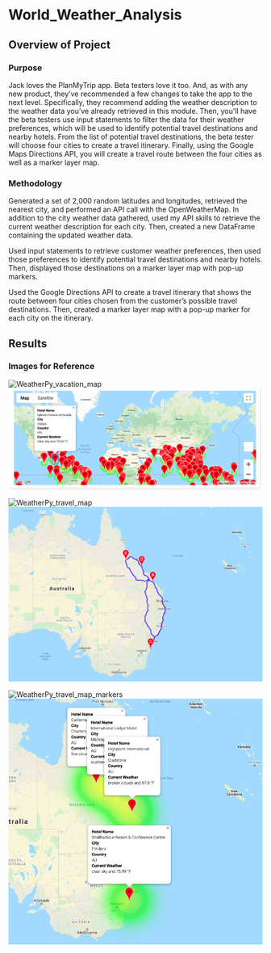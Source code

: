 # World_Weather_Analysis

## Overview of Project

### Purpose
Jack loves the PlanMyTrip app. Beta testers love it too. And, as with any new product, they’ve recommended a few changes to take the app to the next level. Specifically, they recommend adding the weather description to the weather data you’ve already retrieved in this module. Then, you'll have the beta testers use input statements to filter the data for their weather preferences, which will be used to identify potential travel destinations and nearby hotels. From the list of potential travel destinations, the beta tester will choose four cities to create a travel itinerary. Finally, using the Google Maps Directions API, you will create a travel route between the four cities as well as a marker layer map.

### Methodology

Generated a set of 2,000 random latitudes and longitudes, retrieved the nearest city, and performed an API call with the OpenWeatherMap. In addition to the city weather data gathered, used my API skills to retrieve the current weather description for each city. Then, created a new DataFrame containing the updated weather data.

Used input statements to retrieve customer weather preferences, then used those preferences to identify potential travel destinations and nearby hotels. Then, displayed those destinations on a marker layer map with pop-up markers.

Used the Google Directions API to create a travel itinerary that shows the route between four cities chosen from the customer’s possible travel destinations. Then, created a marker layer map with a pop-up marker for each city on the itinerary.

## Results

### Images for Reference

![WeatherPy_vacation_map](WeatherPy_vacation_map.png)
![WeatherPy_vacation_map](Vacation_Search/WeatherPy_vacation_map.png)

![WeatherPy_travel_map](WeatherPy_travel_map.png)
![WeatherPy_travel_map](Vacation_Itinerary/WeatherPy_travel_map.png)

![WeatherPy_travel_map_markers](WeatherPy_travel_map_markers.png)
![WeatherPy_travel_map_markers](Vacation_Itinerary/WeatherPy_travel_map_markers.png)
